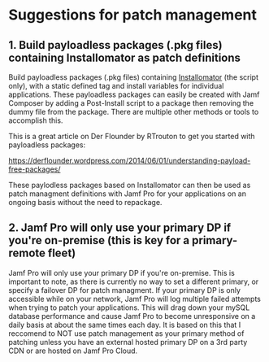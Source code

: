# Suggestions for patch management

## 1. Build payloadless packages (.pkg files) containing Installomator as patch definitions

Build payloadless packages (.pkg files) containing [Installomator](https://github.com/Installomator/Installomator) (the script only), with a static defined tag and install variables for individual applications. 
These payloadless packages can easily be created with Jamf Composer by adding a Post-Install script to a package then removing the dummy file from the package. There are multiple other methods or tools to accomplish this.

This is a great article on Der Flounder by RTrouton to get you started with payloadless packages:

https://derflounder.wordpress.com/2014/06/01/understanding-payload-free-packages/

These paylodless packages based on Installomator can then be used as patch managment definitions with Jamf Pro for your applications on an ongoing basis without the need to repackage.

## 2. Jamf Pro will only use your primary DP if you're on-premise (this is key for a primary-remote fleet)

Jamf Pro will only use your primary DP if you're on-premise. This is important to note, as there is currently no way to set a different primary, or specify a failover DP for patch managment. If your primary DP is only accessible while on your network, Jamf Pro will log multiple failed attempts when trying to patch your applications. This will drag down your mySQL database performance and cause Jamf Pro to become unresponsive on a daily basis at about the same times each day. It is based on this that I reccomend to NOT use patch management as your primary method of patching unless you have an external hosted primary DP on a 3rd party CDN or are hosted on Jamf Pro Cloud.
